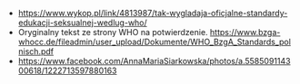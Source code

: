 - https://www.wykop.pl/link/4813987/tak-wygladaja-oficjalne-standardy-edukacji-seksualnej-wedlug-who/
- Oryginalny tekst ze strony WHO na potwierdzenie. https://www.bzga-whocc.de/fileadmin/user_upload/Dokumente/WHO_BzgA_Standards_polnisch.pdf
- https://www.facebook.com/AnnaMariaSiarkowska/photos/a.558509114300618/1222713597880163
